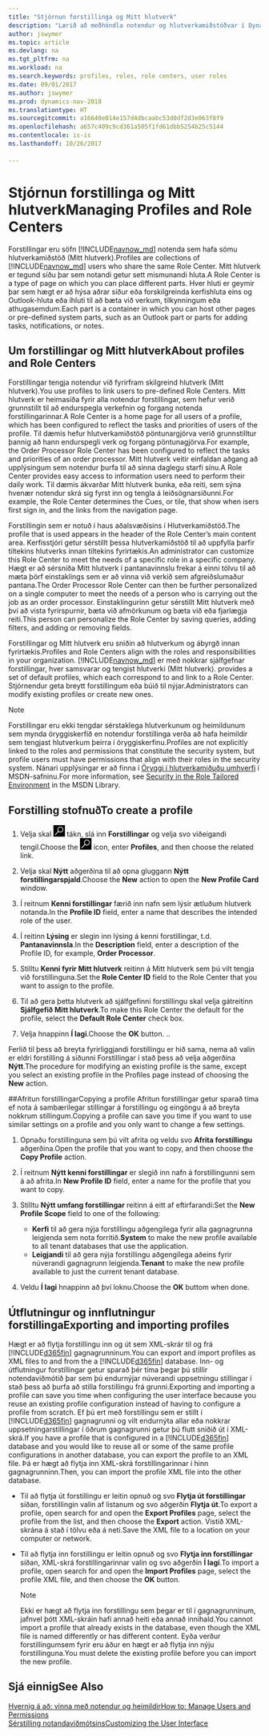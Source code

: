 ```yaml
---
title: "Stjórnun forstillinga og Mitt hlutverk"
description: "Lærið að meðhöndla notendur og hlutverkamiðstöðvar í Dynamics NAV."
author: jswymer
ms.topic: article
ms.devlang: na
ms.tgt_pltfrm: na
ms.workload: na
ms.search.keywords: profiles, roles, role centers, user roles
ms.date: 09/01/2017
ms.author: jswymer
ms.prod: dynamics-nav-2018
ms.translationtype: HT
ms.sourcegitcommit: a16640e014e157d4dbcaabc53d0df2d3e063f8f9
ms.openlocfilehash: a657c409c9cd361a505f1fd61dbb5254b25c5144
ms.contentlocale: is-is
ms.lasthandoff: 10/26/2017

---
```

# <a name="managing-profiles-and-role-centers"></a><span data-ttu-id="08489-103">Stjórnun forstillinga og Mitt hlutverk</span><span class="sxs-lookup"><span data-stu-id="08489-103">Managing Profiles and Role Centers</span></span>
<span data-ttu-id="08489-104">Forstillingar eru söfn [!INCLUDE[navnow_md](includes/navnow_md.md)] notenda sem hafa sömu hlutverkamiðstöð (Mitt hlutverk).</span><span class="sxs-lookup"><span data-stu-id="08489-104">Profiles are collections of [!INCLUDE[navnow_md](includes/navnow_md.md)] users who share the same Role Center.</span></span> <span data-ttu-id="08489-105">Mitt hlutverk er tegund síðu þar sem notandi getur sett mismunandi hluta.</span><span class="sxs-lookup"><span data-stu-id="08489-105">A Role Center is a type of page on which you can place different parts.</span></span> <span data-ttu-id="08489-106">Hver hluti er geymir þar sem hægt er að hýsa aðrar síður eða forskilgreinda kerfishluta eins og Outlook-hluta eða íhluti til að bæta við verkum, tilkynningum eða athugasemdum.</span><span class="sxs-lookup"><span data-stu-id="08489-106">Each part is a container in which you can host other pages or pre-defined system parts, such as an Outlook part or parts for adding tasks, notifications, or notes.</span></span>  

## <a name="about-profiles-and-role-centers"></a><span data-ttu-id="08489-107">Um forstillingar og Mitt hlutverk</span><span class="sxs-lookup"><span data-stu-id="08489-107">About profiles and Role Centers</span></span>
<span data-ttu-id="08489-108">Forstillingar tengja notendur við fyrirfram skilgreind hlutverk (Mitt hlutverk).</span><span class="sxs-lookup"><span data-stu-id="08489-108">You use profiles to link users to pre-defined Role Centers.</span></span> <span data-ttu-id="08489-109">Mitt hlutverk er heimasíða fyrir alla notendur forstillingar, sem hefur verið grunnstillt til að endurspegla verkefnin og forgang notenda forstillingarinnar.</span><span class="sxs-lookup"><span data-stu-id="08489-109">A Role Center is a home page for all users of a profile, which has been configured to reflect the tasks and priorities of users of the profile.</span></span> <span data-ttu-id="08489-110">Til dæmis hefur hlutverkamiðstöð pöntunargjörva verið grunnstilltur þannig að hann endurspegli verk og forgang pöntunagjörva.</span><span class="sxs-lookup"><span data-stu-id="08489-110">For example, the Order Processor Role Center has been configured to reflect the tasks and priorities of an order processor.</span></span> <span data-ttu-id="08489-111">Mitt hlutverk veitir einfaldan aðgang að upplýsingum sem notendur þurfa til að sinna daglegu starfi sínu.</span><span class="sxs-lookup"><span data-stu-id="08489-111">A Role Center provides easy access to information users need to perform their daily work.</span></span> <span data-ttu-id="08489-112">Til dæmis ákvarðar Mitt hlutverk bunka, eða reiti, sem sýna hvenær notendur skrá sig fyrst inn og tengla á leiðsögnarsíðunni.</span><span class="sxs-lookup"><span data-stu-id="08489-112">For example, the Role Center determines the Cues, or tile, that show when isers first sign in, and the links from the navigation page.</span></span>

<span data-ttu-id="08489-113">Forstillingin sem er notuð í haus aðalsvæðisins í Hlutverkamiðstöð.</span><span class="sxs-lookup"><span data-stu-id="08489-113">The profile that is used appears in the header of the Role Center’s main content area.</span></span> <span data-ttu-id="08489-114">Kerfisstjóri getur sérstillt þessa hlutverkamiðstöð til að uppfylla þarfir tiltekins hlutverks innan tiltekins fyrirtækis.</span><span class="sxs-lookup"><span data-stu-id="08489-114">An administrator can customize this Role Center to meet the needs of a specific role in a specific company.</span></span> <span data-ttu-id="08489-115">Hægt er að sérsníða Mitt hlutverk í pantanavinnslu frekar á einni tölvu til að mæta þörf einstaklings sem er að vinna við verkið sem afgreiðslumaður pantana.</span><span class="sxs-lookup"><span data-stu-id="08489-115">The Order Processor Role Center can then be further personalized on a single computer to meet the needs of a person who is carrying out the job as an order processor.</span></span> <span data-ttu-id="08489-116">Einstaklingurinn getur sérstillt Mitt hlutverk með því að vista fyrirspurnir, bæta við afmörkunum og bæta við eða fjarlægja reiti.</span><span class="sxs-lookup"><span data-stu-id="08489-116">This person can personalize the Role Center by saving queries, adding filters, and adding or removing fields.</span></span>

<span data-ttu-id="08489-117">Forstillingar og Mitt hlutverk eru sniðin að hlutverkum og ábyrgð innan fyrirtækis.</span><span class="sxs-lookup"><span data-stu-id="08489-117">Profiles and Role Centers align with the roles and responsibilities in your organization.</span></span> [!INCLUDE[navnow_md](includes/navnow_md.md)]<span data-ttu-id="08489-118"> er með nokkrar sjálfgefnar forstillingar, hver samsvarar og tengist hlutverki (Mitt hlutverk).</span><span class="sxs-lookup"><span data-stu-id="08489-118"> provides a set of default profiles, which each correspond to and link to a Role Center.</span></span> <span data-ttu-id="08489-119">Stjórnendur geta breytt forstillingum eða búið til nýjar.</span><span class="sxs-lookup"><span data-stu-id="08489-119">Administrators can modify existing profiles or create new ones.</span></span>  

> [!NOTE]  
>  <span data-ttu-id="08489-120">Forstillingar eru ekki tengdar sérstaklega hlutverkunum og heimildunum sem mynda öryggiskerfið en notendur forstillinga verða að hafa heimildir sem tengjast hlutverkum þeirra í öryggiskerfinu.</span><span class="sxs-lookup"><span data-stu-id="08489-120">Profiles are not explicitly linked to the roles and permissions that constitute the security system, but profile users must have permissions that align with their roles in the security system.</span></span> <span data-ttu-id="08489-121">Nánari upplýsingar er að finna í [Öryggi í hlutverkamiðuðu umhverfi](http://go.microsoft.com/fwlink?LinkId=147633) í MSDN-safninu.</span><span class="sxs-lookup"><span data-stu-id="08489-121">For more information, see [Security in the Role Tailored Environment](http://go.microsoft.com/fwlink?LinkId=147633) in the MSDN Library.</span></span>

## <a name="to-create-a-profile"></a><span data-ttu-id="08489-122">Forstilling stofnuð</span><span class="sxs-lookup"><span data-stu-id="08489-122">To create a profile</span></span>
1.  <span data-ttu-id="08489-123">Velja skal ![Leit að síðu eða skýrslu](media/ui-search/search_small.png "Leit að síðu eða skýrslu táknið") tákn, slá inn **Forstillingar** og velja svo viðeigandi tengil.</span><span class="sxs-lookup"><span data-stu-id="08489-123">Choose the ![Search for Page or Report](media/ui-search/search_small.png "Search for Page or Report icon") icon, enter **Profiles**, and then choose the related link.</span></span>  

2.  <span data-ttu-id="08489-124">Velja skal **Nýtt** aðgerðina til að opna gluggann **Nýtt forstillingarspjald**.</span><span class="sxs-lookup"><span data-stu-id="08489-124">Choose the **New** action to open the **New Profile Card** window.</span></span>  

3.  <span data-ttu-id="08489-125">Í reitnum **Kenni forstillingar** færið inn nafn sem lýsir ætluðum hlutverk notanda.</span><span class="sxs-lookup"><span data-stu-id="08489-125">In the **Profile ID** field, enter a name that describes the intended role of the user.</span></span>  

4.  <span data-ttu-id="08489-126">Í reitinn **Lýsing** er slegin inn lýsing á kenni forstillingar, t.d. **Pantanavinnsla**.</span><span class="sxs-lookup"><span data-stu-id="08489-126">In the **Description** field, enter a description of the Profile ID, for example, **Order Processor**.</span></span>  

5.  <span data-ttu-id="08489-127">Stilltu **Kenni fyrir Mitt hlutverk** reitinn á Mitt hlutverk sem þú vilt tengja við forstillinguna.</span><span class="sxs-lookup"><span data-stu-id="08489-127">Set the **Role Center ID** field to the Role Center that you want to assign to the profile.</span></span>  

6.  <span data-ttu-id="08489-128">Til að gera þetta hlutverk að sjálfgefinni forstillingu skal velja gátreitinn **Sjálfgefið Mitt hlutverk**.</span><span class="sxs-lookup"><span data-stu-id="08489-128">To make this Role Center the default for the profile, select the **Default Role Center** check box.</span></span>  

7.  <span data-ttu-id="08489-129">Velja hnappinn **Í lagi**.</span><span class="sxs-lookup"><span data-stu-id="08489-129">Choose the **OK** button.</span></span> <span data-ttu-id="08489-130">.</span><span class="sxs-lookup"><span data-stu-id="08489-130">.</span></span>  

<span data-ttu-id="08489-131">Ferlið til þess að breyta fyrirliggjandi forstillingu er hið sama, nema að valin er eldri forstilling á síðunni Forstillingar í stað þess að velja aðgerðina **Nýtt**.</span><span class="sxs-lookup"><span data-stu-id="08489-131">The procedure for modifying an existing profile is the same, except you select an existing profile in the Profiles page instead of choosing the **New** action.</span></span>  


##<a name="copying-a-profile"></a><span data-ttu-id="08489-132">Afritun forstillingar</span><span class="sxs-lookup"><span data-stu-id="08489-132">Copying a profile</span></span>
<span data-ttu-id="08489-133">Afritun forstillingar getur sparað tíma ef nota á sambærilegar stillingar á forstillingu og eingöngu á að breyta nokkrum stillingum.</span><span class="sxs-lookup"><span data-stu-id="08489-133">Copying a profile can save you time if you want to use similar settings on a profile and you only want to change a few settings.</span></span>

1.  <span data-ttu-id="08489-134">Opnaðu forstillinguna sem þú vilt afrita og veldu svo **Afrita forstillingu** aðgerðina.</span><span class="sxs-lookup"><span data-stu-id="08489-134">Open the profile that you want to copy, and then choose the **Copy Profile** action.</span></span>

2.  <span data-ttu-id="08489-135">Í reitnum **Nýtt kenni forstillingar** er slegið inn nafn á forstillingunni sem á að afrita.</span><span class="sxs-lookup"><span data-stu-id="08489-135">In **New Profile ID** field, enter a name for the profile that you want to copy.</span></span>

3.  <span data-ttu-id="08489-136">Stilltu **Nýtt umfang forstillingar** reitinn á eitt af eftirfarandi:</span><span class="sxs-lookup"><span data-stu-id="08489-136">Set the **New Profile Scope** field to one of the following:</span></span>

    - <span data-ttu-id="08489-137">**Kerfi** til að gera nýja forstillingu aðgengilega fyrir alla gagnagrunna leigjenda sem nota forritið.</span><span class="sxs-lookup"><span data-stu-id="08489-137">**System** to make the new profile available to all tenant databases that use the application.</span></span>
    - <span data-ttu-id="08489-138">**Leigjandi** til að gera nýja forstillingu aðgengilega aðeins fyrir núverandi gagnagrunn leigjenda.</span><span class="sxs-lookup"><span data-stu-id="08489-138">**Tenant** to make the new profile available to just the current tenant database.</span></span>
4. <span data-ttu-id="08489-139">Veldu **Í lagi** hnappinn að því loknu.</span><span class="sxs-lookup"><span data-stu-id="08489-139">Choose the **OK** buttom when done.</span></span>

## <span data-ttu-id="08489-140"><a name="ExportImportProfile"></a>Útflutningur og innflutningur forstillinga</span><span class="sxs-lookup"><span data-stu-id="08489-140"><a name="ExportImportProfile"></a>Exporting and importing profiles</span></span>

<span data-ttu-id="08489-141">Hægt er að flytja forstillingu inn og út sem XML-skrár til og frá [!INCLUDE[d365fin](includes/d365fin_md.md)] gagnagrunninum.</span><span class="sxs-lookup"><span data-stu-id="08489-141">You can export and import profiles as XML files to and from the a [!INCLUDE[d365fin](includes/d365fin_md.md)] database.</span></span> <span data-ttu-id="08489-142">Inn- og útflutningur forstillingar getur sparað þér tíma þegar þú stillir notendaviðmótið þar sem þú endurnýjar núverandi uppsetningu stillingar í stað þess að þurfa að stilla forstillingu frá grunni.</span><span class="sxs-lookup"><span data-stu-id="08489-142">Exporting and importing a profile can save you time when configuring the user interface because you reuse an existing profile configuration instead of having to configure a profile from scratch.</span></span> <span data-ttu-id="08489-143">Ef þú ert með forstillingu sem er stillt í [!INCLUDE[d365fin](includes/d365fin_md.md)] gagnagrunni og vilt endurnýta allar eða nokkrar uppsetningarstillingar í öðrum gagnagrunni getur þú flutt sniðið út í XML-skrá.</span><span class="sxs-lookup"><span data-stu-id="08489-143">If you have a profile that is configured in a [!INCLUDE[d365fin](includes/d365fin_md.md)] database and you would like to reuse all or some of the same profile configurations in another database, you can export the profile to an XML file.</span></span> <span data-ttu-id="08489-144">Þá er hægt að flytja inn XML-skrá forstillingarinnar í hinn gagnagrunninn.</span><span class="sxs-lookup"><span data-stu-id="08489-144">Then, you can import the profile XML file into the other database.</span></span>

-   <span data-ttu-id="08489-145">Til að flytja út forstillingu er leitin opnuð og svo **Flytja út forstillingar** síðan, forstillingin valin af listanum og svo aðgerðin **Flytja út**.</span><span class="sxs-lookup"><span data-stu-id="08489-145">To export a profile, open search for and open the **Export Profiles** page, select the profile from the list, and then choose the **Export** action.</span></span> <span data-ttu-id="08489-146">Vistið XML-skrána á stað í tölvu eða á neti.</span><span class="sxs-lookup"><span data-stu-id="08489-146">Save the XML file to a location on your computer or network.</span></span>

-   <span data-ttu-id="08489-147">Til að flytja inn forstillingu er leitin opnuð og svo **Flytja inn forstillingar** síðan, XML-skrá forstillingarinnar valin og svo aðgerðin **Í lagi**.</span><span class="sxs-lookup"><span data-stu-id="08489-147">To import a profile, open search for and open the **Import Profiles** page, select the profile XML file, and then choose the **OK** button.</span></span>

    > [!NOTE]  
    >  <span data-ttu-id="08489-148">Ekki er hægt að flytja inn forstillingu sem þegar er til í gagnagrunninum, jafnvel þótt XML-skráin hafi annað heiti eða annað innihald.</span><span class="sxs-lookup"><span data-stu-id="08489-148">You cannot import a profile that already exists in the database, even though the XML file is named differently or has different content.</span></span> <span data-ttu-id="08489-149">Eyða verður forstillingumsem fyrir eru áður en hægt er að flytja inn nýju forstillinguna.</span><span class="sxs-lookup"><span data-stu-id="08489-149">You must delete the existing profile before you can import the new profile.</span></span>



## <a name="see-also"></a><span data-ttu-id="08489-150">Sjá einnig</span><span class="sxs-lookup"><span data-stu-id="08489-150">See Also</span></span>  
[<span data-ttu-id="08489-151">Hvernig á að: vinna með notendur og heimildir</span><span class="sxs-lookup"><span data-stu-id="08489-151">How to: Manage Users and Permissions</span></span>](ui-how-users-permissions.md)  
[<span data-ttu-id="08489-152">Sérstilling notandaviðmótsins</span><span class="sxs-lookup"><span data-stu-id="08489-152">Customizing the User Interface</span></span>](ui-customizing-overview.md)   
<!--[Security Overview](../Security%20Overview.md)-->

